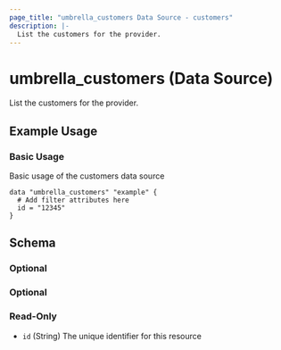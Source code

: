```yaml
---
page_title: "umbrella_customers Data Source - customers"
description: |-
  List the customers for the provider.
---
```


# umbrella_customers (Data Source)

List the customers for the provider.

## Example Usage


### Basic Usage

Basic usage of the customers data source

```hcl
data "umbrella_customers" "example" {
  # Add filter attributes here
  id = "12345"
}
```



## Schema

### Optional



### Optional



### Read-Only

- `id` (String) The unique identifier for this resource



